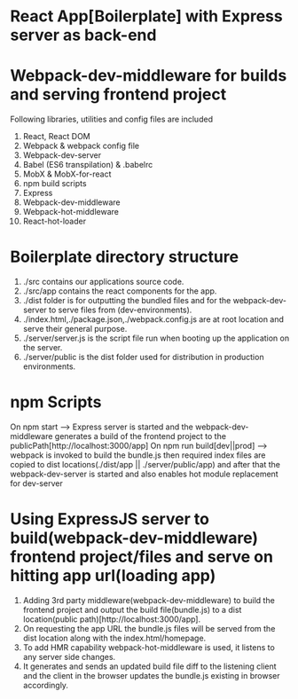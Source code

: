 # React App[Boilerplate] with Express server as back-end
# Webpack-dev-middleware for builds and serving frontend project

Following libraries, utilities and config files are included
 1. React, React DOM 
 2. Webpack & webpack config file
 3. Webpack-dev-server 
 4. Babel (ES6 transpilation) & .babelrc
 5. MobX & MobX-for-react
 6. npm build scripts
 7. Express
 8. Webpack-dev-middleware
 9. Webpack-hot-middleware
 10. React-hot-loader 

# Boilerplate directory structure
1. ./src contains our applications source code.
2. ./src/app contains the react components for the app.
3. ./dist folder is for outputting the bundled files and for the webpack-dev-server to serve files from (dev-environments).
4. ./index.html,./package.json,./webpack.config.js are at root location and serve their general purpose.
5. ./server/server.js is the script file run when booting up the application on the server.
6. ./server/public is the dist folder used for distribution in production environments.

# npm Scripts
On npm start --> Express server is started and the webpack-dev-middleware generates a build of the frontend project to the publicPath[http://localhost:3000/app] 
On npm run build[dev||prod] -->  webpack is invoked to build the bundle.js then required index files are copied to dist locations(./dist/app || ./server/public/app) and after that the webpack-dev-server is started and also enables hot module replacement for dev-server

# Using ExpressJS server to build(webpack-dev-middleware) frontend project/files and serve on hitting app url(loading app)
1. Adding 3rd party middleware(webpack-dev-middleware) to build the frontend project and output the build file(bundle.js) to a dist location(public path)[http://localhost:3000/app].
2. On requesting the app URL the bundle.js files will be served from the dist location along with the index.html/homepage.
3. To add HMR capability webpack-hot-middleware is used, it listens to any server side changes.
4. It generates and sends an updated build file diff to the listening client and the client in the browser updates the bundle.js existing in browser accordingly.
